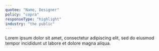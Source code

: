 ```yaml
---
quotee: "Name, Designer"
policy: "copra"
responseType: "highlight"
industry: "the public"
---
```


Lorem ipsum dolor sit amet, consectetur adipiscing elit, sed do eiusmod tempor incididunt ut labore et dolore magna aliqua.
